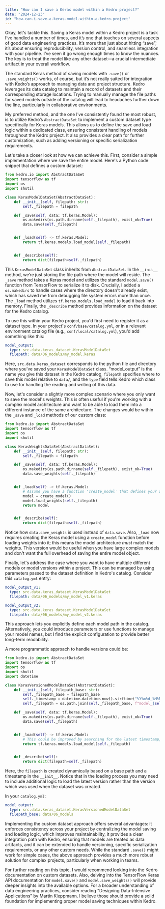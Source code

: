 ```yaml
---
title: "How can I save a Keras model within a Kedro project?"
date: "2024-12-23"
id: "how-can-i-save-a-keras-model-within-a-kedro-project"
---
```


Okay, let's tackle this. Saving a Keras model within a Kedro project is a task I’ve handled a number of times, and it’s one that touches on several aspects of good data engineering practices. It’s more than just about hitting “save”; it’s about ensuring reproducibility, version control, and seamless integration with your pipeline. I’ve seen it go wrong enough times to know the nuances. The key is to treat the model like any other dataset—a crucial intermediate artifact in your overall workflow.

The standard Keras method of saving models with `.save()` or `.save_weights()` works, of course, but it’s not really suited for integration with Kedro’s approach to managing data and project structure. Kedro leverages its data catalog to maintain a record of datasets and their corresponding storage locations. Trying to manually manage the file paths for saved models outside of the catalog will lead to headaches further down the line, particularly in collaborative environments.

My preferred method, and the one I’ve consistently found the most robust, is to utilize Kedro’s `AbstractDataSet` to implement a custom dataset type specifically for Keras models. This allows us to define the save and load logic within a dedicated class, ensuring consistent handling of models throughout the Kedro project. It also provides a clear path for further customization, such as adding versioning or specific serialization requirements.

Let's take a closer look at how we can achieve this. First, consider a simple implementation where we save the entire model. Here's a Python code snippet that defines a custom dataset:

```python
from kedro.io import AbstractDataSet
import tensorflow as tf
import os
import shutil

class KerasModelDataSet(AbstractDataSet):
    def __init__(self, filepath: str):
        self._filepath = filepath

    def _save(self, data: tf.keras.Model):
        os.makedirs(os.path.dirname(self._filepath), exist_ok=True)
        data.save(self._filepath)


    def _load(self) -> tf.keras.Model:
        return tf.keras.models.load_model(self._filepath)


    def _describe(self):
        return dict(filepath=self._filepath)
```

This `KerasModelDataSet` class inherits from `AbstractDataSet`. In the `__init__` method, we’re just storing the file path where the model will reside. The `_save` method takes a Keras model and utilizes the standard `model.save()` function from TensorFlow to serialize it to disk. Crucially, I added a `os.makedirs` to handle cases where the directory doesn't already exist, which has saved me from debugging file system errors more than once. The `_load` method utilizes `tf.keras.models.load_model` to load it back into memory. Finally, the `_describe` method provides information on the dataset for the Kedro catalog.

To use this within your Kedro project, you'd first need to register it as a dataset type. In your project's `conf/base/catalog.yml`, or in a relevant environment catalog file (e.g., `conf/local/catalog.yml`), you'd add something like this:

```yaml
model_output:
  type: src.data.keras_dataset.KerasModelDataSet
  filepath: data/06_models/my_model.keras
```

Here, `src.data.keras_dataset` corresponds to the python file and directory where you've saved your `KerasModelDataSet` class. “model_output” is the name you give this dataset in the Kedro catalog, `filepath` specifies where to save this model relative to `data/`, and the `type` field tells Kedro which class to use for handling the reading and writing of this data.

Now, let's consider a slightly more complex scenario where you only want to save the model's weights. This is often useful if you're working with a complex model architecture and want to be able to load them into a different instance of the same architecture. The changes would be within the `_save` and `_load` methods of our custom class:

```python
from kedro.io import AbstractDataSet
import tensorflow as tf
import os
import shutil

class KerasWeightsDataSet(AbstractDataSet):
    def __init__(self, filepath: str):
        self._filepath = filepath

    def _save(self, data: tf.keras.Model):
        os.makedirs(os.path.dirname(self._filepath), exist_ok=True)
        data.save_weights(self._filepath)


    def _load(self) -> tf.keras.Model:
        # Assume you have a function 'create_model' that defines your architecture
        model = create_model()  
        model.load_weights(self._filepath)
        return model


    def _describe(self):
        return dict(filepath=self._filepath)
```

Notice how `data.save_weights` is used instead of `data.save`. Also, `_load` now requires creating the Keras model using a `create_model` function before loading weights into it; this means the model architecture *must* match the weights. This version would be useful when you have large complex models and don't want the full overhead of saving the entire model object.

Finally, let's address the case where you want to have multiple different models or model versions within a project. This can be managed by using parameters passed to the dataset definition in Kedro's catalog. Consider this `catalog.yml` entry:

```yaml
model_output_v1:
  type: src.data.keras_dataset.KerasModelDataSet
  filepath: data/06_models/my_model_v1.keras

model_output_v2:
  type: src.data.keras_dataset.KerasModelDataSet
  filepath: data/06_models/my_model_v2.keras
```

This approach lets you explicitly define each model path in the catalog. Alternatively, you could introduce parameters or use functions to manage your model names, but I find the explicit configuration to provide better long-term readability.

A more programmatic approach to handle versions could be:

```python
from kedro.io import AbstractDataSet
import tensorflow as tf
import os
import shutil
import datetime

class KerasVersionedModelDataSet(AbstractDataSet):
    def __init__(self, filepath_base: str):
        self._filepath_base = filepath_base
        self._timestamp = datetime.datetime.now().strftime("%Y%m%d_%H%M%S")
        self._filepath = os.path.join(self._filepath_base, f"model_{self._timestamp}.keras")

    def _save(self, data: tf.keras.Model):
        os.makedirs(os.path.dirname(self._filepath), exist_ok=True)
        data.save(self._filepath)


    def _load(self) -> tf.keras.Model:
        # This could be improved by searching for the latest timestamp, or by having the load path configured
        return tf.keras.models.load_model(self._filepath)


    def _describe(self):
        return dict(filepath=self._filepath)
```

Here, the `filepath` is created dynamically based on a base path and a timestamp in the `__init__`. Notice that in the loading process you may need to include additional logic to load the latest version rather than the version which was used when the dataset was created.

In your `catalog.yml`:

```yaml
model_output:
  type: src.data.keras_dataset.KerasVersionedModelDataSet
  filepath_base: data/06_models
```

Implementing the custom dataset approach offers several advantages: it enforces consistency across your project by centralizing the model saving and loading logic, which improves maintainability, it provides a clear integration path with Kedro, ensuring that models are treated as data artifacts, and it can be extended to handle versioning, specific serialization requirements, or any other custom needs. While the standard `.save()` might work for simple cases, the above approach provides a much more robust solution for complex projects, particularly when working in teams.

For further reading on this topic, I would recommend looking into the Kedro documentation on custom datasets. Also, delving into the TensorFlow Keras API documentation for `model.save()` and `model.save_weights()` will provide deeper insights into the available options. For a broader understanding of data engineering practices, consider reading "Designing Data-Intensive Applications" by Martin Kleppmann. I believe those should provide a solid foundation for implementing proper model saving techniques within Kedro.

